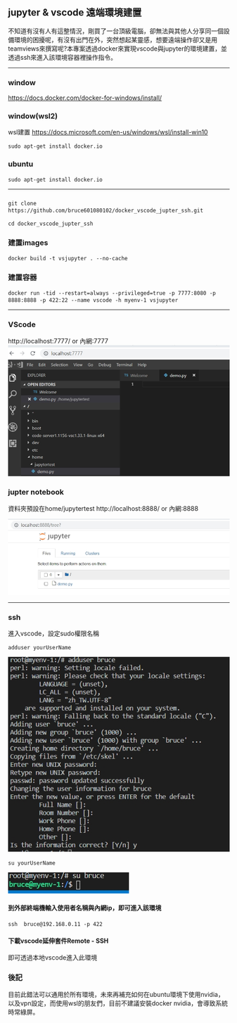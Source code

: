 ## jupyter & vscode 遠端環境建置
不知道有沒有人有這整情況，剛買了一台頂級電腦，卻無法與其他人分享同一個設備環境的困擾呢，有沒有出門在外，突然想起某靈感，想要遠端操作卻又是用teamviews來撰寫呢?本專案透過docker來實現vscode與jupyter的環境建置，並透過ssh來進入該環境容器裡操作指令。

----
### window

https://docs.docker.com/docker-for-windows/install/

### window(wsl2)
wsl建置 https://docs.microsoft.com/en-us/windows/wsl/install-win10
```
sudo apt-get install docker.io
```

### ubuntu
```
sudo apt-get install docker.io
```

----


### 
```
git clone https://github.com/bruce601080102/docker_vscode_jupter_ssh.git
```
```
cd docker_vscode_jupter_ssh
```


### 建置images
```
docker build -t vsjupyter . --no-cache
```
### 建置容器
```
docker run -tid --restart=always --privileged=true -p 7777:8080 -p 8888:8888 -p 422:22 --name vscode -h myenv-1 vsjupyter
```
----

### VScode

http://localhost:7777/ or 內網:7777
![jupyter notebook demo](images/vscode.jpg)

### jupter notebook
資料夾預設在home/jupytertest
http://localhost:8888/ or 內網:8888

![jupyter notebook demo](images/jupyterdemo.jpg)

----

### ssh
進入vscode，設定sudo權限名稱
```
adduser yourUserName
```
![jupyter notebook demo](images/adduser.jpg)

```
su yourUserName
```
![jupyter notebook demo](images/username.jpg)

#### 到外部終端機輸入使用者名稱與內網ip，即可進入該環境
```
ssh  bruce@192.168.0.11 -p 422
```

#### 下載vscode延伸套件Remote - SSH
即可透過本地vscode進入此環境


### 後記
目前此錯法可以通用於所有環境，未來再補充如何在ubuntu環境下使用nvidia，以及vpn設定，而使用wsl的朋友們，目前不建議安裝docker nvidia，會導致系統時常綠屏。
